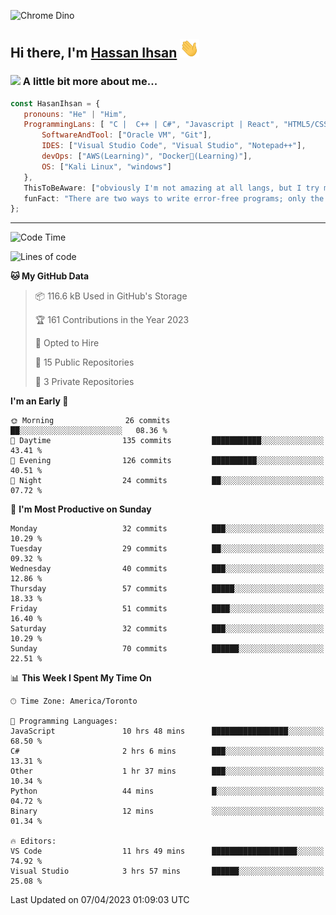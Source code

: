  <!--
**HasanIhsan/HasanIhsan** is a ✨ _special_ ✨ repository because its `README.md` (this file) appears on your GitHub profile.
-->

![Chrome Dino](https://mir-s3-cdn-cf.behance.net/project_modules/max_1200/4ff07986208593.5d9a654e92f36.gif)


<h2 align="left">Hi there, I'm <a href="https://www.linkedin.com/in/hassan-ihsan-045b11231/" target="_blank" rel="noopener noreferrer">Hassan Ihsan</a> <img src="https://raw.githubusercontent.com/ABSphreak/ABSphreak/master/gifs/Hi.gif" height="30" />
 
 
 ### <img src="https://media.giphy.com/media/VgCDAzcKvsR6OM0uWg/giphy.gif" width="50"> A little bit more about me...  
 
 ```javascript
const HasanIhsan = {
    pronouns: "He" | "Him",
    ProgrammingLans: [ "C |  C++ | C#", "Javascript | React", "HTML5/CSS", "JSON", "Java"],
        SoftwareAndTool: ["Oracle VM", "Git"],
        IDES: ["Visual Studio Code", "Visual Studio", "Notepad++"],
        devOps: ["AWS(Learning)", "Docker🐳(Learning)"], 
        OS: ["Kali Linux", "windows"]
    },
    ThisToBeAware: ["obviously I'm not amazing at all langs, but I try my best not to go rusty"], 
    funFact: "There are two ways to write error-free programs; only the third one works"
};
```
 
 --- 

<!--START_SECTION:waka-->
![Code Time](http://img.shields.io/badge/Code%20Time-169%20hrs%2010%20mins-blue)

![Lines of code](https://img.shields.io/badge/From%20Hello%20World%20I%27ve%20Written-364.7%20thousand%20lines%20of%20code-blue)

**🐱 My GitHub Data** 

> 📦 116.6 kB Used in GitHub's Storage 
 > 
> 🏆 161 Contributions in the Year 2023
 > 
> 💼 Opted to Hire
 > 
> 📜 15 Public Repositories 
 > 
> 🔑 3 Private Repositories 
 > 
**I'm an Early 🐤** 

```text
🌞 Morning                26 commits          ██░░░░░░░░░░░░░░░░░░░░░░░   08.36 % 
🌆 Daytime                135 commits         ███████████░░░░░░░░░░░░░░   43.41 % 
🌃 Evening                126 commits         ██████████░░░░░░░░░░░░░░░   40.51 % 
🌙 Night                  24 commits          ██░░░░░░░░░░░░░░░░░░░░░░░   07.72 % 
```
📅 **I'm Most Productive on Sunday** 

```text
Monday                   32 commits          ███░░░░░░░░░░░░░░░░░░░░░░   10.29 % 
Tuesday                  29 commits          ██░░░░░░░░░░░░░░░░░░░░░░░   09.32 % 
Wednesday                40 commits          ███░░░░░░░░░░░░░░░░░░░░░░   12.86 % 
Thursday                 57 commits          █████░░░░░░░░░░░░░░░░░░░░   18.33 % 
Friday                   51 commits          ████░░░░░░░░░░░░░░░░░░░░░   16.40 % 
Saturday                 32 commits          ███░░░░░░░░░░░░░░░░░░░░░░   10.29 % 
Sunday                   70 commits          ██████░░░░░░░░░░░░░░░░░░░   22.51 % 
```


📊 **This Week I Spent My Time On** 

```text
🕑︎ Time Zone: America/Toronto

💬 Programming Languages: 
JavaScript               10 hrs 48 mins      █████████████████░░░░░░░░   68.50 % 
C#                       2 hrs 6 mins        ███░░░░░░░░░░░░░░░░░░░░░░   13.31 % 
Other                    1 hr 37 mins        ███░░░░░░░░░░░░░░░░░░░░░░   10.34 % 
Python                   44 mins             █░░░░░░░░░░░░░░░░░░░░░░░░   04.72 % 
Binary                   12 mins             ░░░░░░░░░░░░░░░░░░░░░░░░░   01.34 % 

🔥 Editors: 
VS Code                  11 hrs 49 mins      ███████████████████░░░░░░   74.92 % 
Visual Studio            3 hrs 57 mins       ██████░░░░░░░░░░░░░░░░░░░   25.08 % 
```


 Last Updated on 07/04/2023 01:09:03 UTC
<!--END_SECTION:waka-->
 
 
